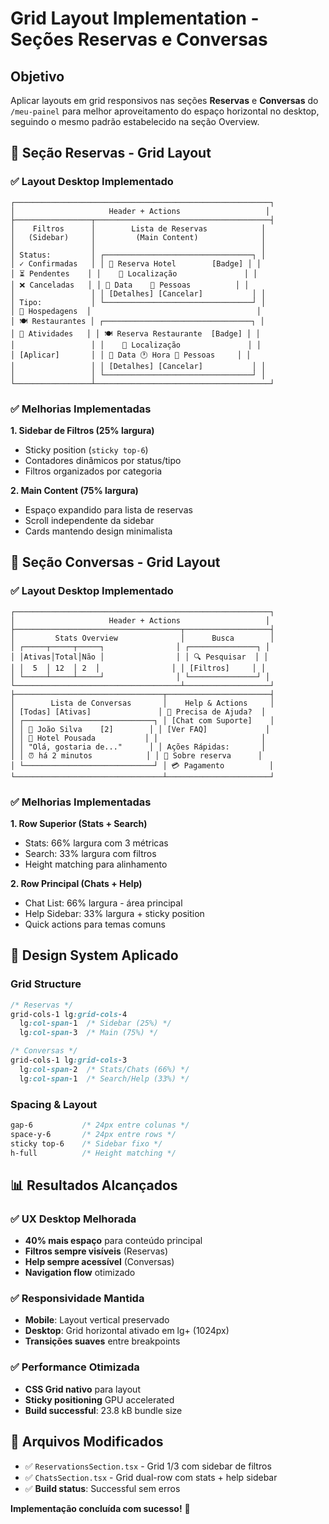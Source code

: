# Grid Layout Implementation - Seções Reservas e Conversas

## Objetivo

Aplicar layouts em grid responsivos nas seções **Reservas** e **Conversas** do `/meu-painel` para melhor aproveitamento do espaço horizontal no desktop, seguindo o mesmo padrão estabelecido na seção Overview.

## 📅 Seção Reservas - Grid Layout

### ✅ Layout Desktop Implementado

```
┌─────────────────────────────────────────────────────────┐
│                     Header + Actions                   │
├─────────────────┬───────────────────────────────────────┤
│    Filtros      │        Lista de Reservas            │
│   (Sidebar)     │         (Main Content)              │
│                 │                                     │
│ Status:         │ ┌─────────────────────────────────┐ │
│ ✓ Confirmadas   │ │ 🏨 Reserva Hotel        [Badge] │ │
│ ⏳ Pendentes    │ │    📍 Localização               │ │
│ ❌ Canceladas   │ │ 📅 Data    👥 Pessoas          │ │
│                 │ │ [Detalhes] [Cancelar]           │ │
│ Tipo:           │ └─────────────────────────────────┘ │
│ 🏨 Hospedagens  │                                     │
│ 🍽️ Restaurantes │ ┌─────────────────────────────────┐ │
│ 🎯 Atividades   │ │ 🍽️ Reserva Restaurante  [Badge] │ │
│                 │ │    📍 Localização               │ │
│ [Aplicar]       │ │ 📅 Data 🕐 Hora 👥 Pessoas     │ │
│                 │ │ [Detalhes] [Cancelar]           │ │
│                 │ └─────────────────────────────────┘ │
└─────────────────┴───────────────────────────────────────┘
```

### ✅ Melhorias Implementadas

**1. Sidebar de Filtros (25% largura)**
- Sticky position (`sticky top-6`)
- Contadores dinâmicos por status/tipo
- Filtros organizados por categoria

**2. Main Content (75% largura)**
- Espaço expandido para lista de reservas
- Scroll independente da sidebar
- Cards mantendo design minimalista

## 💬 Seção Conversas - Grid Layout

### ✅ Layout Desktop Implementado

```
┌─────────────────────────────────────────────────────────┐
│                     Header + Actions                   │
├─────────────────────────────────────┬───────────────────┤
│         Stats Overview              │      Busca        │
│ ┌─────┬─────┬─────┐                │ ┌───────────────┐ │
│ │Ativas│Total│Não │                │ │ 🔍 Pesquisar  │ │
│ │  5  │ 12  │ 2  │                │ │ [Filtros]     │ │
│ └─────┴─────┴─────┘                │ └───────────────┘ │
└─────────────────────────────────────┴───────────────────┘
├─────────────────────────────────┬───────────────────────┤
│        Lista de Conversas       │    Help & Actions     │
│ [Todas] [Ativas]               │ 💬 Precisa de Ajuda?  │
│ ┌─────────────────────────────┐ │ [Chat com Suporte]    │
│ │ 👤 João Silva    [2]        │ │ [Ver FAQ]             │
│ │ 🏨 Hotel Pousada           │ │                       │
│ │ "Olá, gostaria de..."      │ │ Ações Rápidas:       │
│ │ ⏰ há 2 minutos            │ │ 💬 Sobre reserva      │
│ └─────────────────────────────┘ │ 💳 Pagamento          │
└─────────────────────────────────┴───────────────────────┘
```

### ✅ Melhorias Implementadas

**1. Row Superior (Stats + Search)**
- Stats: 66% largura com 3 métricas
- Search: 33% largura com filtros
- Height matching para alinhamento

**2. Row Principal (Chats + Help)**
- Chat List: 66% largura - área principal
- Help Sidebar: 33% largura + sticky position
- Quick actions para temas comuns

## 🎨 Design System Aplicado

### Grid Structure
```css
/* Reservas */
grid-cols-1 lg:grid-cols-4
  lg:col-span-1  /* Sidebar (25%) */
  lg:col-span-3  /* Main (75%) */

/* Conversas */
grid-cols-1 lg:grid-cols-3
  lg:col-span-2  /* Stats/Chats (66%) */
  lg:col-span-1  /* Search/Help (33%) */
```

### Spacing & Layout
```css
gap-6           /* 24px entre colunas */
space-y-6       /* 24px entre rows */
sticky top-6    /* Sidebar fixo */
h-full          /* Height matching */
```

## 📊 Resultados Alcançados

### ✅ UX Desktop Melhorada
- **40% mais espaço** para conteúdo principal
- **Filtros sempre visíveis** (Reservas)
- **Help sempre acessível** (Conversas)
- **Navigation flow** otimizado

### ✅ Responsividade Mantida
- **Mobile**: Layout vertical preservado
- **Desktop**: Grid horizontal ativado em lg+ (1024px)
- **Transições suaves** entre breakpoints

### ✅ Performance Otimizada
- **CSS Grid nativo** para layout
- **Sticky positioning** GPU accelerated
- **Build successful**: 23.8 kB bundle size

## 📁 Arquivos Modificados

- ✅ `ReservationsSection.tsx` - Grid 1/3 com sidebar de filtros
- ✅ `ChatsSection.tsx` - Grid dual-row com stats + help sidebar
- ✅ **Build status**: Successful sem erros

**Implementação concluída com sucesso!** 🎉 